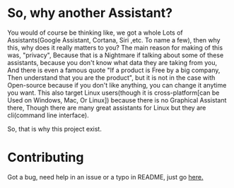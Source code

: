 # So, why another Assistant?
You would of course be thinking like, we got a whole
Lots of Assistants(Google Assistant, Cortana, Siri ,etc.
To name a few), then why this, why does it really matters to you?
The main reason for making of this was, "privacy",
Because that is a Nightmare if talking about some of these 
assistants, because you don't know what data they are taking from you,
And there is even a famous quote "If a product is Free by a big company,
Then understand that you are the product", but it is not in the case with 
Open-source because if you don't like anything, you can change it anytime
you want.
This also target Linux users(though it is cross-platform[can be 
Used on Windows, Mac, Or Linux]) because there is no Graphical Assistant there,
Though there are many great assistants for Linux but they are cli(command line interface). 

So, that is why this project exist.

# Contributing
Got a bug, need help in an issue or a typo in README, just go [here.](https://github.com/Krrishdhaneja/Friday/issue/)
